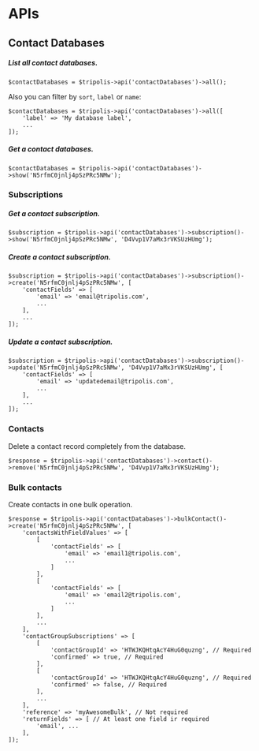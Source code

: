 APIs
==========

## Contact Databases

##### List all contact databases.

```
$contactDatabases = $tripolis->api('contactDatabases')->all();
```

Also you can filter by `sort`, `label` or `name`:

```
$contactDatabases = $tripolis->api('contactDatabases')->all([
	'label' => 'My database label',
	...
]);
```

##### Get a contact databases.

```
$contactDatabases = $tripolis->api('contactDatabases')->show('N5rfmC0jnlj4pSzPRc5NMw');
```

### Subscriptions

##### Get a contact subscription.

```
$subscription = $tripolis->api('contactDatabases')->subscription()->show('N5rfmC0jnlj4pSzPRc5NMw', 'D4Vvp1V7aMx3rVKSUzHUmg');
```

##### Create a contact subscription.

```
$subscription = $tripolis->api('contactDatabases')->subscription()->create('N5rfmC0jnlj4pSzPRc5NMw', [
	'contactFields' => [
		'email' => 'email@tripolis.com',
		...
	],
	...
]);
```

##### Update a contact subscription.

```
$subscription = $tripolis->api('contactDatabases')->subscription()->update('N5rfmC0jnlj4pSzPRc5NMw', 'D4Vvp1V7aMx3rVKSUzHUmg', [
	'contactFields' => [
		'email' => 'updatedemail@tripolis.com',
		...
	],
	...
]);
```

### Contacts

Delete a contact record completely from the database.

```
$response = $tripolis->api('contactDatabases')->contact()->remove('N5rfmC0jnlj4pSzPRc5NMw', 'D4Vvp1V7aMx3rVKSUzHUmg');
```

### Bulk contacts

Create contacts in one bulk operation.

```
$response = $tripolis->api('contactDatabases')->bulkContact()->create('N5rfmC0jnlj4pSzPRc5NMw', [
	'contactsWithFieldValues' => [
		[
			'contactFields' => [
				'email' => 'email1@tripolis.com',
				...
			]
		],
		[
			'contactFields' => [
				'email' => 'email2@tripolis.com',
				...
			]
		],
		...
 	],
 	'contactGroupSubscriptions' => [
 		[
 			'contactGroupId' => 'HTWJKQHtqAcY4HuG0quzng', // Required
 			'confirmed' => true, // Required
 		],
 		[
 			'contactGroupId' => 'HTWJKQHtqAcY4HuG0quzng', // Required
 			'confirmed' => false, // Required
 		],
 		...
 	],
 	'reference' => 'myAwesomeBulk', // Not required
 	'returnFields' => [ // At least one field ir required
 		'email', ...
 	],
]);
```
